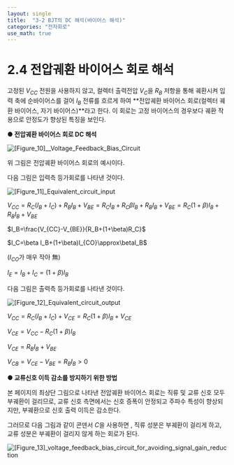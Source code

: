 ```yaml
---
layout: single
title:  "3-2 BJT의 DC 해석(바이어스 해석)"
categories: "전자회로"
use_math: true
---
```


# 2.4 전압궤환 바이어스 회로 해석

고정된 $V_{CC}$ 전원을 사용하지 않고, 컬렉터 출력전압 $V_C$을 $R_B$ 저항을 통해 궤환시켜 입력 축에 순바이어스를 걸어 $I_B$ 전류를 흐르게 하여 **전압궤환 바이어스 회로(컬렉터 궤환 바이어스, 자기 바이어스)**라고 한다. 이 회로는 고정 바이어스의 경우보다 궤환 작용으로 안정도가 향상된 특징을 보인다.

**● 전압궤환 바이어스 회로 DC 해석**

![[Figure_10]__Voltage_Feedback_Bias_Circuit]({{site.url}}/images/2024-04-06-BJT_bias_comprehension/[Figure_10]__Voltage_Feedback_Bias_Circuit.jpg)

위 그림은 전압궤환 바이어스 회로의 예시이다.

다음 그림은 입력측 등가회로를 나타낸 것이다.

![[Figure_11]_Equivalent_circuit_input]({{site.url}}/images/2024-04-06-BJT_bias_comprehension/[Figure_11]_Equivalent_circuit_input.jpg)

$V_{CC}=R_C(I_B+I_C)+R_BI_B+V_{BE}=R_CI_B+R_C\beta I_B+R_BI_B+V_{BE}=R_C(1+\beta)I_B+R_BI_B+V_{BE}$

$I_B=\frac{V_{CC}-V_{BE}}{R_B+(1+\beta)R_C}$

$I_C=\beta I_B+(1+\beta)I_{CO}\approx\betaI_B$

($I_{CO}$가 매우 작아 無)

$I_E=I_B+I_C=(1+ \beta )I_B$

다음 그림은 출력측 등가회로를 나타낸 것이다.

![[Figure_12]_Equivalent_circuit_output]({{site.url}}/images/2024-04-06-BJT_bias_comprehension/[Figure_12]_Equivalent_circuit_output-1712412961340-4.jpg)

$V_{CC}=R_C(I_B+I_C)+V_{CE}=R_C(1+\beta)I_B+V_{CE}$

$V_{CE}=V_{CC}-R_C(1+\beta)I_B$

$V_{CE}=R_BI_B+V_{BE}$

$V_{CB}=V_{CE}-V_{BE}=R_BI_B>0$

**● 교류신호 이득 감소를 방지하기 위한 방법**

본 페이지의 최상단 그림으로 나타낸 전압궤환 바이어스 회로는 직류 및 교류 신호 모두 부궤환이 걸리므로, 교류 신호 측면에서는 신호 증폭이 안정되고 주파수 특성이 향상되지만, 부궤환으로 신호 출력 이득은 감소한다.

그러므로 다음 그림과 같이 콘덴서 $C$을 사용하면 , 직류 성분은 부궤환이 걸리게 하고, 교류 성분은 부궤환이 걸리지 않게 하는 회로가 된다.

![[Figure_13]_voltage_feedback_bias_circuit_for_avoiding_signal_gain_reduction]({{site.url}}/images/2024-04-06-BJT_bias_comprehension/[Figure_13]_voltage_feedback_bias_circuit_for_avoiding_signal_gain_reduction.jpg)

